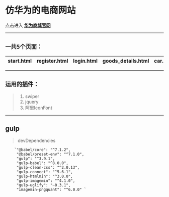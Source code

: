 #   仿华为的电商网站

点击进入   **[华为商城官网](https://www.vmall.com/)**

---

## **`一共5个页面：`**
|start.html|register.html| login.html |goods_details.html| car.html| 
| :------------- |:----------------| :--------| :--------| :------------|



---
## `运用的插件：`
> 1. swiper
> 1. jquery
> 1. 阿里IconFont
---
## gulp
   >  devDependencies

        `"@babel/core": "^7.1.2",
         "@babel/preset-env": "^7.1.0",
         "gulp": "^3.9.1",
         "gulp-babel": "^8.0.0",
         "gulp-clean-css": "^2.0.13",
         "gulp-connect": "^5.6.1",
         "gulp-htmlmin": "^3.0.0",
         "gulp-imagemin": "^4.1.0",
         "gulp-uglify": "~0.3.1",
         "imagemin-pngquant": "^6.0.0" `
